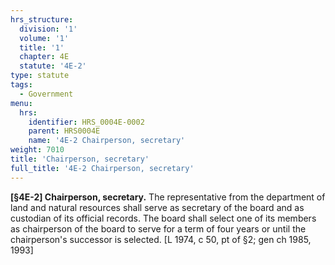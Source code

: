 ```yaml
---
hrs_structure:
  division: '1'
  volume: '1'
  title: '1'
  chapter: 4E
  statute: '4E-2'
type: statute
tags:
  - Government
menu:
  hrs:
    identifier: HRS_0004E-0002
    parent: HRS0004E
    name: '4E-2 Chairperson, secretary'
weight: 7010
title: 'Chairperson, secretary'
full_title: '4E-2 Chairperson, secretary'
---
```

**[§4E-2] Chairperson, secretary.** The representative from the department of land and natural resources shall serve as secretary of the board and as custodian of its official records. The board shall select one of its members as chairperson of the board to serve for a term of four years or until the chairperson's successor is selected. [L 1974, c 50, pt of §2; gen ch 1985, 1993]